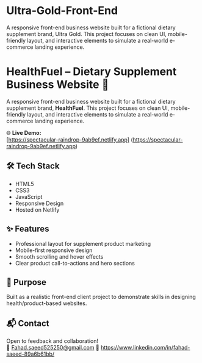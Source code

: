 # Ultra-Gold-Front-End
A responsive front-end business website built for a fictional dietary supplement brand, Ultra Gold. This project focuses on clean UI, mobile-friendly layout, and interactive elements to simulate a real-world e-commerce landing experience.


# HealthFuel – Dietary Supplement Business Website 💊

A responsive front-end business website built for a fictional dietary supplement brand, **HealthFuel**. This project focuses on clean UI, mobile-friendly layout, and interactive elements to simulate a real-world e-commerce landing experience.

🌐 **Live Demo:**  
[https://spectacular-raindrop-9ab9ef.netlify.app]
(https://spectacular-raindrop-9ab9ef.netlify.app)

## 🛠️ Tech Stack
- HTML5  
- CSS3  
- JavaScript  
- Responsive Design  
- Hosted on Netlify

## ✨ Features
- Professional layout for supplement product marketing  
- Mobile-first responsive design  
- Smooth scrolling and hover effects  
- Clear product call-to-actions and hero sections

## 📌 Purpose
Built as a realistic front-end client project to demonstrate skills in designing health/product-based websites.

## 📬 Contact
Open to feedback and collaboration!  
📧 Fahad.saeed525250@gmail.com
🔗 https://www.linkedin.com/in/fahad-saeed-89a6b61bb/
